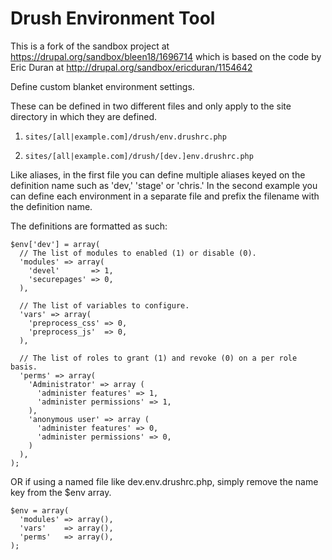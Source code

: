 # Drush Environment Tool
This is a fork of the sandbox project at https://drupal.org/sandbox/bleen18/1696714
which is based on the code by Eric Duran at http://drupal.org/sandbox/ericduran/1154642

Define custom blanket environment settings.

These can be defined in two different files and only apply to the site directory
in which they are defined.

1. `sites/[all|example.com]/drush/env.drushrc.php`

2. `sites/[all|example.com]/drush/[dev.]env.drushrc.php`


Like aliases, in the first file you can define multiple aliases keyed on the
definition name such as 'dev,' 'stage' or 'chris.' In the second example you can
define each environment in a separate file and prefix the filename with the
definition name.

The definitions are formatted as such:

    $env['dev'] = array(
      // The list of modules to enabled (1) or disable (0).
      'modules' => array(
        'devel'       => 1,
        'securepages' => 0,
      ),

      // The list of variables to configure.
      'vars' => array(
        'preprocess_css' => 0,
        'preprocess_js'  => 0,
      ),

      // The list of roles to grant (1) and revoke (0) on a per role basis.
      'perms' => array(
        'Administrator' => array (
          'administer features' => 1,
          'administer permissions' => 1,
        ),
        'anonymous user' => array (
          'administer features' => 0,
          'administer permissions' => 0,
        )
      ),
    );

OR if using a named file like dev.env.drushrc.php, simply remove the name key
from the $env array.

    $env = array(
      'modules' => array(),
      'vars'    => array(),
      'perms'   => array(),
    );
